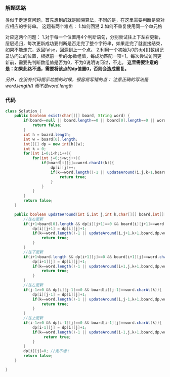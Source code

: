 ### 解题思路
类似于走迷宫问题，首先想到的就是回溯算法，不同的是，在这里需要判断是否对应相应的字符串。
这题有两个难点：
1.如何回溯
2.如何不重复使用同一个单元格

对应这两个问题：
1.对于每一个位置用4个判断语句，分别尝试往上下左右更新，层层递归，每次更新成功要判断是否走完了整个字符串，如果走完了就直接结束，如果不能走完，返回false，回溯到上一个点。
2.利用一个初始为0的dp[][]数组记录访问过的位置，根据前一步的dp数组值，每成功匹配一项+1。每次尝试访问更新前，需要先判断数组值是否为0，不为0说明访问过，不走。
**这里需要注意的是：如果此路不通，需要将该点的dp值置0，否则会造成重复。**

*另外，在没有代码提示功能的时候，很容易写错的点：*
*注意正确的写法是word.length()  而不是word.length*



### 代码

```java
class Solution {
    public boolean exist(char[][] board, String word) {
        if(board==null || board.length==0 || board[0].length==0 || word==null){
            return false;
        }
        int h = board.length;
        int w = board[0].length;
        int[][] dp = new int[h][w];
        int k = 0;
        for(int i=0;i<h;i++){
            for(int j=0;j<w;j++){
                if(board[i][j]==word.charAt(k)){
                    dp[i][j]++;
                    if(k==word.length()-1 || updateAround(i,j,k+1,board,dp,word)){
                        return true;
                    }
                }
            }
        }
        return false;  
    }

    public boolean updateAround(int i,int j,int k,char[][] board,int[][] dp,String word){
        //往右更新
        if(j+1<board[0].length && dp[i][j+1]==0 && board[i][j+1]==word.charAt(k)){
            dp[i][j+1] = dp[i][j]+1;
            if(k==word.length()-1 || updateAround(i,j+1,k+1,board,dp,word)){
                return true;
            }     
        }
        //往下更新
        if(i+1<board.length && dp[i+1][j]==0 && board[i+1][j]==word.charAt(k)){
            dp[i+1][j] = dp[i][j]+1;
            if(k==word.length()-1 || updateAround(i+1,j,k+1,board,dp,word)){
                return true;
            }  
        }
        //往左更新
        if(j-1>=0 && dp[i][j-1]==0 && board[i][j-1]==word.charAt(k)){
            dp[i][j-1] = dp[i][j]+1;
            if(k==word.length()-1 || updateAround(i,j-1,k+1,board,dp,word)){
                return true;
            }  
        }
        //往上更新
        if(i-1>=0 && dp[i-1][j]==0 && board[i-1][j]==word.charAt(k)){
            dp[i-1][j] = dp[i][j]+1;
            if(k==word.length()-1 || updateAround(i-1,j,k+1,board,dp,word)){
                 return true;
            }  
        }
        dp[i][j]=0; //走不通！
        return false;
    }

}
```